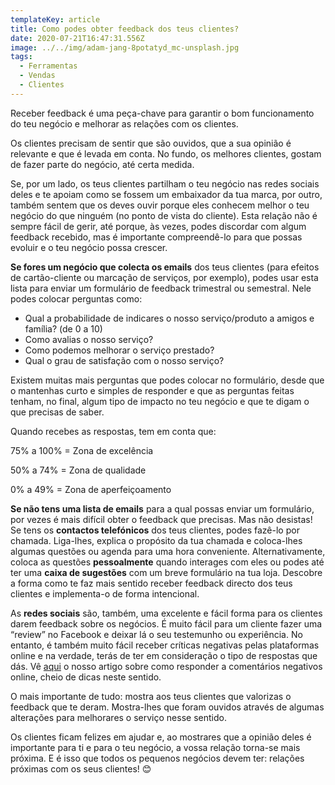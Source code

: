 ```yaml
---
templateKey: article
title: Como podes obter feedback dos teus clientes?
date: 2020-07-21T16:47:31.556Z
image: ../../img/adam-jang-8potatyd_mc-unsplash.jpg
tags:
  - Ferramentas
  - Vendas
  - Clientes
---
```

Receber feedback é uma peça-chave para garantir o bom funcionamento do teu negócio e melhorar as relações com os clientes.

Os clientes precisam de sentir que são ouvidos, que a sua opinião é relevante e que é levada em conta. No fundo, os melhores clientes, gostam de fazer parte do negócio, até certa medida.

Se, por um lado, os teus clientes partilham o teu negócio nas redes sociais deles e te apoiam como se fossem um embaixador da tua marca, por outro, também sentem que os deves ouvir porque eles conhecem melhor o teu negócio do que ninguém (no ponto de vista do cliente). Esta relação não é sempre fácil de gerir, até porque, às vezes, podes discordar com algum feedback recebido, mas é importante compreendê-lo para que possas evoluir e o teu negócio possa crescer.

**Se fores um negócio que colecta os emails** dos teus clientes (para efeitos de cartão-cliente ou marcação de serviços, por exemplo), podes usar esta lista para enviar um formulário de feedback trimestral ou semestral. Nele podes colocar perguntas como:

* Qual a probabilidade de indicares o nosso serviço/produto a amigos e família? (de 0 a 10)
* Como avalias o nosso serviço?
* Como podemos melhorar o serviço prestado?
* Qual o grau de satisfação com o nosso serviço?

Existem muitas mais perguntas que podes colocar no formulário, desde que o mantenhas curto e simples de responder e que as perguntas feitas tenham, no final, algum tipo de impacto no teu negócio e que te digam o que precisas de saber.

Quando recebes as respostas, tem em conta que:

75% a 100% = Zona de excelência

50% a 74% = Zona de qualidade

0% a 49% = Zona de aperfeiçoamento

**Se não tens uma lista de emails** para a qual possas enviar um formulário, por vezes é mais difícil obter o feedback que precisas. Mas não desistas! Se tens os **contactos telefónicos** dos teus clientes, podes fazê-lo por chamada. Liga-lhes, explica o propósito da tua chamada e coloca-lhes algumas questões ou agenda para uma hora conveniente. Alternativamente, coloca as questões **pessoalmente** quando interages com eles ou podes até ter uma **caixa de sugestões** com um breve formulário na tua loja. Descobre a forma como te faz mais sentido receber feedback directo dos teus clientes e implementa-o de forma intencional.

As **redes sociais** são, também, uma excelente e fácil forma para os clientes darem feedback sobre os negócios. É muito fácil para um cliente fazer uma “review” no Facebook e deixar lá o seu testemunho ou experiência. No entanto, é também muito fácil receber críticas negativas pelas plataformas online e na verdade, terás de ter em consideração o tipo de respostas que dás. Vê <a href="https://compraaospequenos.pt/articles/como-responder-a-comentarios-negativos-online/" target="_blank">aqui</a> o nosso artigo sobre como responder a comentários negativos online, cheio de dicas neste sentido.

O mais importante de tudo: mostra aos teus clientes que valorizas o feedback que te deram. Mostra-lhes que foram ouvidos através de algumas alterações para melhorares o serviço nesse sentido.

Os clientes ficam felizes em ajudar e, ao mostrares que a opinião deles é importante para ti e para o teu negócio, a vossa relação torna-se mais próxima. E é isso que todos os pequenos negócios devem ter: relações próximas com os seus clientes! 😊